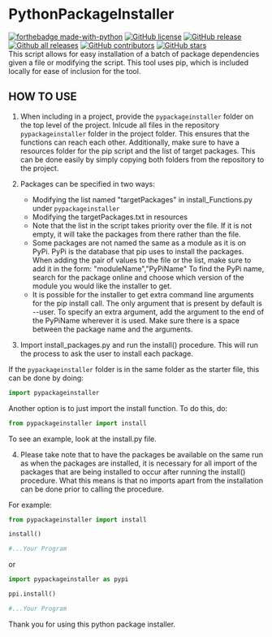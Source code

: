 # PythonPackageInstaller
[![forthebadge made-with-python](http://ForTheBadge.com/images/badges/made-with-python.svg)](https://www.python.org/)
[![GitHub license](https://img.shields.io/github/license/kertox662/PythonPackageInstaller.svg)](https://github.com/kertox662/PythonPackageInstaller/blob/master/LICENSE)
[![GitHub release](https://img.shields.io/github/release/kertox662/PythonPackageInstaller.svg)](https://GitHub.com/kertox662/PythonPackageInstaller/releases/)
[![Github all releases](https://img.shields.io/github/downloads/kertox662/PythonPackageInstaller/total.svg)](https://GitHub.com/kertox662/PythonPackageInstaller/releases/)
[![GitHub contributors](https://img.shields.io/github/contributors/kertox662/PythonPackageInstaller.svg)](https://GitHub.com/kertox662/PythonPackageInstaller/graphs/contributors/)
[![GitHub stars](https://img.shields.io/github/stars/kertox662/PythonPackageInstaller.svg?style=social&label=Star&maxAge=2592000)](https://GitHub.com/kertox662/PythonPackageInstaller/stargazers/)
<br/>
This script allows for easy installation of a batch of package dependencies
given a file or modifying the script. This tool uses pip, which is included
locally for ease of inclusion for the tool.

## HOW TO USE ##
1. When including in a project, provide the `pypackageinstaller` folder on the top level of the
project. Inlcude all files in the repository `pypackageinstaller` folder in the project folder.
This ensures that the functions can reach each other. Additionally, make sure 
to have a resources folder for the pip script and the list of target packages.
This can be done easily by simply copying both folders from the repository to 
the project.

2. Packages can be specified in two ways:
    - Modifying the list named "targetPackages" in install_Functions.py under `pypackageinstaller`
    - Modifying the targetPackages.txt in resources
    - Note that the list in the script takes priority over the file. If it is not
    empty, it will take the packages from there rather than the file.
    - Some packages are not named the same as a module as it is on PyPi. PyPi is 
    the database that pip uses to install the packages. When adding the pair of
    values to the file or the list, make sure to add it in the form:
    "moduleName","PyPiName"
    To find the PyPi name, search for the package online and choose which version
    of the module you would like the installer to get.
    - It is possible for the installer to get extra command line arguments for the
    pip install call. The only argument that is present by default is --user. To
    specify an extra argument, add the argument to the end of the PyPiName wherever
    it is used. Make sure there is a space between the package name and the arguments.

3. Import install_packages.py and run the install() procedure. This will run the
process to ask the user to install each package. 

If the `pypackageinstaller` folder is in the same folder as the starter file, this can be done by doing:
```python
import pypackageinstaller
```
    
Another option is to just import the install function. To do this, do:
```python
from pypackageinstaller import install
```
To see an example, look at the install.py file.

4. Please take note that to have the packages be available on the same run as when
the packages are installed, it is necessary for all import of the packages that are
being installed to occur after running the install() procedure. What this means is
that no imports apart from the installation can be done prior to calling the procedure.

For example:
```python
from pypackageinstaller import install  

install()

#...Your Program
```
or
```python
import pypackageinstaller as pypi

ppi.install()

#...Your Program
```

Thank you for using this python package installer.